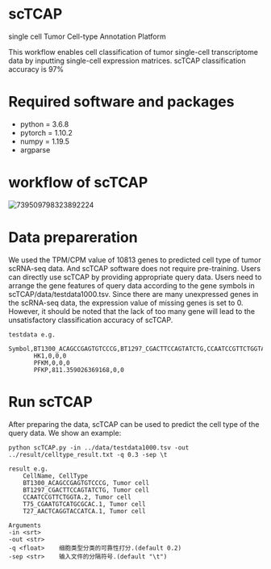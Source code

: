 # scTCAP
single cell Tumor Cell-type Annotation Platform

This workflow enables cell classification of tumor single-cell transcriptome data by inputting single-cell expression matrices. scTCAP classification accuracy is 97%

# Required software and packages

- python = 3.6.8
- pytorch = 1.10.2
- numpy = 1.19.5
- argparse

# workflow of scTCAP
![739509798323892224](https://user-images.githubusercontent.com/23115618/178656464-52ff76ca-fc6e-44ff-a38d-ab2609374426.jpg)

# Data prepareration
We used the TPM/CPM value of 10813 genes to predicted cell type of  tumor scRNA-seq data. And scTCAP software does not require pre-training. Users can directly use scTCAP by providing appropriate query data.
Users need to arrange the gene features of query data according to the gene symbols in scTCAP/data/testdata1000.tsv. Since there are many unexpressed genes in the scRNA-seq data, the expression value of missing genes is set to 0. However, it should be noted that the lack of too many gene will lead to the unsatisfactory classification accuracy of scTCAP.

```shell
testdata e.g.   
       Symbol,BT1300_ACAGCCGAGTGTCCCG,BT1297_CGACTTCCAGTATCTG,CCAATCCGTTCTGGTA.2
       HK1,0,0,0
       PFKM,0,0,0
       PFKP,811.359026369168,0,0
```

# Run scTCAP
After preparing the data, scTCAP can be used to predict the cell type of the query data.
We show an example:
```shell
python scTCAP.py -in ../data/testdata1000.tsv -out ../result/celltype_result.txt -q 0.3 -sep \t

result e.g.
    CellName, CellType
    BT1300_ACAGCCGAGTGTCCCG, Tumor cell
    BT1297_CGACTTCCAGTATCTG, Tumor cell
    CCAATCCGTTCTGGTA.2, Tumor cell
    T75_CGAATGTCATGCGCAC.1, Tumor cell
    T27_AACTCAGGTACCATCA.1, Tumor cell
```
```shell
Arguments
-in <srt>     
-out <str>
-q <float>    细胞类型分类的可靠性打分.(default 0.2)
-sep <str>    输入文件的分隔符号.(default "\t")
```
